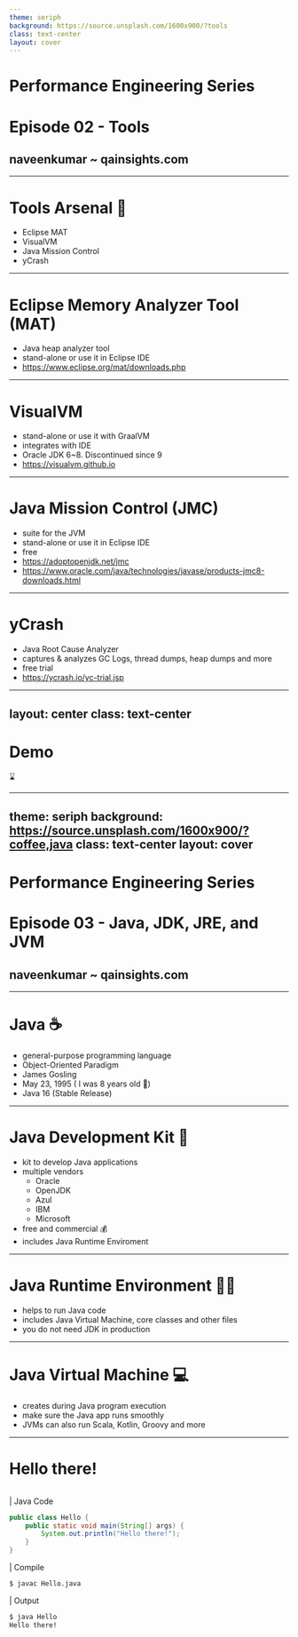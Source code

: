 ```yaml
---
theme: seriph
background: https://source.unsplash.com/1600x900/?tools
class: text-center
layout: cover
---
```


# Performance Engineering Series
# Episode 02 - Tools

## naveenkumar ~ qainsights.com

---

# Tools Arsenal 🏹

- Eclipse MAT
- VisualVM
- Java Mission Control
- yCrash


---

# Eclipse Memory Analyzer Tool (MAT)

- Java heap analyzer tool
- stand-alone or use it in Eclipse IDE
- https://www.eclipse.org/mat/downloads.php

---

# VisualVM

- stand-alone or use it with GraalVM
- integrates with IDE
- Oracle JDK 6~8. Discontinued since 9
- https://visualvm.github.io

--- 

# Java Mission Control (JMC)

- suite for the JVM
- stand-alone or use it in Eclipse IDE
- free
- https://adoptopenjdk.net/jmc
- https://www.oracle.com/java/technologies/javase/products-jmc8-downloads.html

---

# yCrash

- Java Root Cause Analyzer
- captures & analyzes GC Logs, thread dumps, heap dumps and more
- free trial
- https://ycrash.io/yc-trial.jsp

---
layout: center
class: text-center
---

# Demo

⌛

---
theme: seriph
background: https://source.unsplash.com/1600x900/?coffee,java
class: text-center
layout: cover
---

# Performance Engineering Series
# Episode 03 - Java, JDK, JRE, and JVM

## naveenkumar ~ qainsights.com

---

# Java ☕

- general-purpose programming language
- Object-Oriented Paradigm
- James Gosling
- May 23, 1995 ( I was 8 years old 👦)
- Java 16 (Stable Release)

---

# Java Development Kit 💼

- kit to develop Java applications 
- multiple vendors
    - Oracle
    - OpenJDK
    - Azul
    - IBM
    - Microsoft
- free and commercial 💰
- includes Java Runtime Enviroment

---

# Java Runtime Environment 🏃‍♂️

- helps to run Java code
- includes Java Virtual Machine, core classes and other files
- you do not need JDK in production

---

# Java Virtual Machine 💻

- creates during Java program execution
- make sure the Java app runs smoothly
- JVMs can also run Scala, Kotlin, Groovy and more

---

# Hello there!

```
```
| Java Code
```java
public class Hello {
    public static void main(String[] args) {
        System.out.println("Hello there!");
    }
}
```

| Compile 
```bash
$ javac Hello.java
```
| Output

```bash
$ java Hello
Hello there!

```